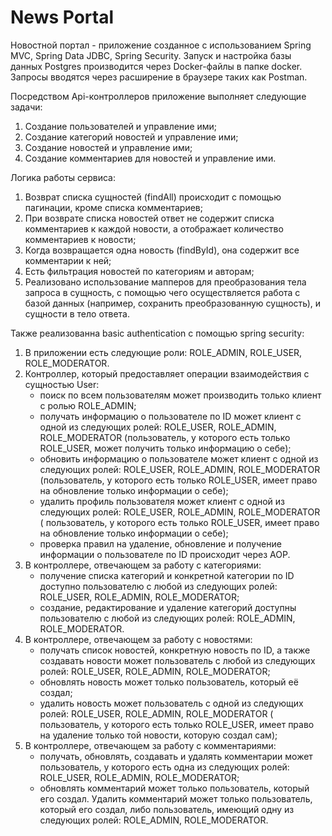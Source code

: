 # News Portal

Новостной портал - приложение созданное с использованием Spring MVC, Spring Data JDBC, Spring Security. Запуск и
настройка базы данных
Postgres производится через Docker-файлы в папке docker.
Запросы вводятся через расширение в браузере таких как Postman.

Посредством Api-контроллеров приложение выполняет следующие задачи:

1. Создание пользователей и управление ими;
2. Создание категорий новостей и управление ими;
3. Создание новостей и управление ими;
4. Создание комментариев для новостей и управление ими.

Логика работы сервиса:

1. Возврат списка сущностей (findAll) происходит с помощью пагинации, кроме списка комментариев;
2. При возврате списка новостей ответ не содержит списка комментариев к каждой новости, а отображает количество
   комментариев к новости;
3. Когда возвращается одна новость (findById), она содержит все комментарии к ней;
4. Есть фильтрация новостей по категориям и авторам;
5. Реализовано использование мапперов для преобразования тела запроса в сущность, с помощью чего осуществляется работа с
   базой данных (например, сохранить преобразованную сущность), и сущности в тело ответа.

Также реализованна basic authentication с помощью spring security:

1. В приложении есть следующие роли: ROLE_ADMIN, ROLE_USER, ROLE_MODERATOR.
2. Контроллер, который предоставляет операции взаимодействия с сущностью User:
    - поиск по всем пользователям может производить только клиент с ролью ROLE_ADMIN;
    - получать информацию о пользователе по ID может клиент с одной из следующих ролей: ROLE_USER, ROLE_ADMIN,
      ROLE_MODERATOR (пользователь, у которого есть только ROLE_USER, может получить только информацию о себе);
    - обновить информацию о пользователе может клиент с одной из следующих ролей: ROLE_USER, ROLE_ADMIN,
      ROLE_MODERATOR (пользователь, у которого есть только ROLE_USER, имеет право на обновление только информации о
      себе);
    - удалить профиль пользователя может клиент с одной из следующих ролей: ROLE_USER, ROLE_ADMIN, ROLE_MODERATOR (
      пользователь, у которого есть только ROLE_USER, имеет право на обновление только информации о себе);
    - проверка правил на удаление, обновление и получение информации о пользователе по ID происходит через AOP.
3. В контроллере, отвечающем за работу с категориями:
    - получение списка категорий и конкретной категории по ID доступно пользователю с любой из следующих ролей:
      ROLE_USER, ROLE_ADMIN, ROLE_MODERATOR;
    - создание, редактирование и удаление категорий доступны пользователю с любой из следующих ролей: ROLE_ADMIN,
      ROLE_MODERATOR.
4. В контроллере, отвечающем за работу с новостями:
    - получать список новостей, конкретную новость по ID, а также создавать новости может пользователь с любой из
      следующих ролей: ROLE_USER, ROLE_ADMIN, ROLE_MODERATOR;
    - обновлять новость может только пользователь, который её создал;
    - удалить новость может пользователь с одной из следующих ролей: ROLE_USER, ROLE_ADMIN, ROLE_MODERATOR (
      пользователь, у которого есть только ROLE_USER, имеет право на удаление только той новости, которую создал сам);
5. В контроллере, отвечающем за работу с комментариями:
    - получать, обновлять, создавать и удалять комментарии может пользователь, у которого есть одна из следующих ролей:
      ROLE_USER, ROLE_ADMIN, ROLE_MODERATOR;
    - обновлять комментарий может только пользователь, который его создал. Удалить комментарий может только
      пользователь, который его создал, либо пользователь, имеющий одну из следующих ролей: ROLE_ADMIN, ROLE_MODERATOR.
